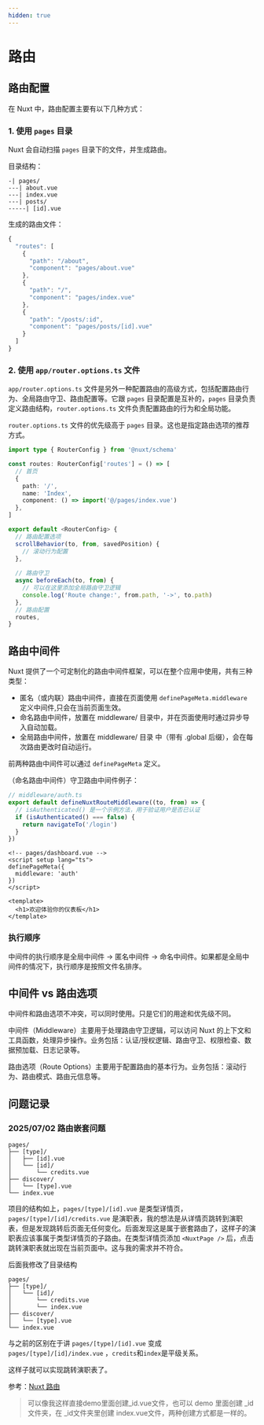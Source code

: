 ```yaml
---
hidden: true
---
```

# 路由

## 路由配置

在 Nuxt 中，路由配置主要有以下几种方式：

### 1. 使用 `pages` 目录

Nuxt 会自动扫描 `pages` 目录下的文件，并生成路由。

目录结构：

```
-| pages/
---| about.vue
---| index.vue
---| posts/
-----| [id].vue
```

生成的路由文件：
```typescript
{
  "routes": [
    {
      "path": "/about",
      "component": "pages/about.vue"
    },
    {
      "path": "/",
      "component": "pages/index.vue"
    },
    {
      "path": "/posts/:id",
      "component": "pages/posts/[id].vue"
    }
  ]
}

```

### 2. 使用 `app/router.options.ts` 文件

`app/router.options.ts` 文件是另外一种配置路由的高级方式，包括配置路由行为、全局路由守卫、路由配置等。它跟 `pages` 目录配置是互补的，`pages` 目录负责定义路由结构，`router.options.ts` 文件负责配置路由的行为和全局功能。

`router.options.ts` 文件的优先级高于 `pages` 目录。这也是指定路由选项的推荐方式。

```typescript
import type { RouterConfig } from '@nuxt/schema'

const routes: RouterConfig['routes'] = () => [
  // 首页
  {
    path: '/',
    name: 'Index',
    component: () => import('@/pages/index.vue')
  },
]

export default <RouterConfig> {
  // 路由配置选项
  scrollBehavior(to, from, savedPosition) {
    // 滚动行为配置
  },
  
  // 路由守卫
  async beforeEach(to, from) {
    // 可以在这里添加全局路由守卫逻辑
    console.log('Route change:', from.path, '->', to.path)
  },
  // 路由配置
  routes,
}
```

## 路由中间件

Nuxt 提供了一个可定制化的路由中间件框架，可以在整个应用中使用，共有三种类型：

- 匿名（或内联）路由中间件，直接在页面使用 `definePageMeta.middleware` 定义中间件,只会在当前页面生效。
- 命名路由中间件，放置在 middleware/ 目录中，并在页面使用时通过异步导入自动加载。
- 全局路由中间件，放置在 middleware/ 目录 中（带有 .global 后缀），会在每次路由更改时自动运行。

前两种路由中间件可以通过 `definePageMeta` 定义。

（命名路由中间件）守卫路由中间件例子：

```typescript
// middleware/auth.ts
export default defineNuxtRouteMiddleware((to, from) => {
  // isAuthenticated() 是一个示例方法，用于验证用户是否已认证
  if (isAuthenticated() === false) {
    return navigateTo('/login')
  }
})
```

```vue
<!-- pages/dashboard.vue -->
<script setup lang="ts">
definePageMeta({
  middleware: 'auth'
})
</script>

<template>
  <h1>欢迎体验你的仪表板</h1>
</template>
```

### 执行顺序

中间件的执行顺序是全局中间件 -> 匿名中间件  -> 命名中间件。如果都是全局中间件的情况下，执行顺序是按照文件名排序。

## 中间件 vs 路由选项

中间件和路由选项不冲突，可以同时使用。只是它们的用途和优先级不同。

中间件（Middleware）主要用于处理路由守卫逻辑，可以访问 Nuxt 的上下文和工具函数，处理异步操作。业务包括：认证/授权逻辑、路由守卫、权限检查、数据预加载、日志记录等。

路由选项（Route Options）主要用于配置路由的基本行为。业务包括：滚动行为、路由模式、路由元信息等。

## 问题记录

### 2025/07/02 路由嵌套问题

```text
pages/
├── [type]/
│   ├── [id].vue
│   └── [id]/
│       └── credits.vue
├── discover/
│   └── [type].vue
└── index.vue
```

项目的结构如上，`pages/[type]/[id].vue` 是类型详情页，
`pages/[type]/[id]/credits.vue` 是演职表，我的想法是从详情页跳转到演职表，但是发现跳转后页面无任何变化。后面发现这是属于嵌套路由了，这样子的演职表应该事属于类型详情页的子路由。在类型详情页添加 `<NuxtPage />` 后，点击跳转演职表就出现在当前页面中。这与我的需求并不符合。

后面我修改了目录结构
 
```text
pages/
├── [type]/
│   └── [id]/
│       └── credits.vue
│       └── index.vue
├── discover/
│   └── [type].vue
└── index.vue
```

与之前的区别在于讲 `pages/[type]/[id].vue` 变成 `pages/[type]/[id]/index.vue` ，`credits`和`index`是平级关系。

这样子就可以实现跳转演职表了。

参考：[Nuxt 路由](https://juejin.cn/post/7070446370594750471)

> 可以像我这样直接demo里面创建_id.vue文件，也可以 demo 里面创建 _id文件夹，在 _id文件夹里创建 index.vue文件，两种创建方式都是一样的。